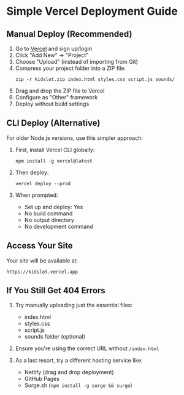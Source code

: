 # Simple Vercel Deployment Guide

## Manual Deploy (Recommended)

1. Go to [Vercel](https://vercel.com) and sign up/login
2. Click "Add New" → "Project"
3. Choose "Upload" (instead of importing from Git)
4. Compress your project folder into a ZIP file:
   ```
   zip -r kidslot.zip index.html styles.css script.js sounds/
   ```
5. Drag and drop the ZIP file to Vercel
6. Configure as "Other" framework
7. Deploy without build settings

## CLI Deploy (Alternative)

For older Node.js versions, use this simpler approach:

1. First, install Vercel CLI globally:
   ```
   npm install -g vercel@latest
   ```

2. Then deploy:
   ```
   vercel deploy --prod
   ```

3. When prompted:
   - Set up and deploy: Yes
   - No build command
   - No output directory
   - No development command

## Access Your Site

Your site will be available at:
```
https://kidslot.vercel.app
```

## If You Still Get 404 Errors

1. Try manually uploading just the essential files:
   - index.html
   - styles.css
   - script.js
   - sounds folder (optional)

2. Ensure you're using the correct URL without `/index.html`

3. As a last resort, try a different hosting service like:
   - Netlify (drag and drop deployment)
   - GitHub Pages
   - Surge.sh (`npm install -g surge && surge`)